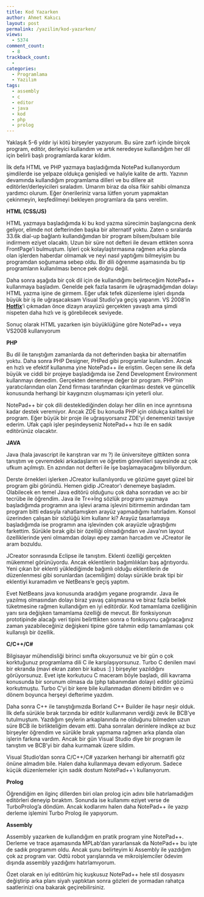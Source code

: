 ```yaml
---
title: Kod Yazarken
author: Ahmet Kakıcı
layout: post
permalink: /yazilim/kod-yazarken/
views:
  - 5374
comment_count:
  - 8
trackback_count:
  - 
categories:
  - Programlama
  - Yazılım
tags:
  - assembly
  - c
  - editor
  - java
  - kod
  - php
  - prolog
---
```

Yaklaşık 5-6 yıldır iyi kötü birşeyler yazıyorum. Bu süre zarfı içinde birçok program, editör, derleyici kullandım ve artık neredeyse kullandığım her dil için belirli başlı programlarda karar kıldım.

İlk defa HTML ve PHP yazmaya başladığımda NotePad kullanıyordum şimdilerde ise yelpaze oldukça genişledi ve haliyle kalite de arttı. Yazının devamında kullandığım programlama dilleri ve bu dillere ait editörler/derleyicileri sıraladım. Umarım biraz da olsa fikir sahibi olmanıza yardımcı olurum. Eğer önerileriniz varsa lütfen yorum yapmaktan çekinmeyin, keşfedilmeyi bekleyen programlara da şans verelim.

<!--more-->

**HTML (CSS/JS)**

HTML yazmaya başladığımda ki bu kod yazma sürecimin başlangıcına denk geliyor, elimde not defterinden başka bir alternatif yoktu. Zaten o sıralarda 33.6k dial-up bağlantı kullandığımdan bir program bilsem/bulsam bile indirmem eziyet olacaktı. Uzun bir süre not defteri ile devam ettikten sonra FrontPage&#8217;i bulmuştum. İşleri çok kolaylaştırmasına rağmen arka planda olan işlerden haberdar olmamak ve neyi nasıl yaptığımı bilmeyişim bu programdan soğumama sebep oldu. Bir dili öğrenme aşamasında bu tip programların kullanılması bence pek doğru değil.

Daha sonra aşağıda bir çok dil için de kullandığımı belirteceğim NotePad++ kullanmaya başladım. Genelde pek fazla tasarım ile uğraşmadığımdan dolayı HTML yazma işine de girmem. Eğer ufak tefek düzenleme işleri dışında büyük bir iş ile uğraşacaksam Visual Studio&#8217;ya geçiş yaparım. VS 2008&#8217;in **<a href="https://connect.microsoft.com/VisualStudio/Downloads/DownloadDetails.aspx?DownloadID=10826&wa=wsignin1.0" target="_blank">Hotfix</a>**&#8216;i çıkmadan önce dizayn arayüzü gerçekten yavaştı ama şimdi nispeten daha hızlı ve iş görebilecek seviyede.

Sonuç olarak HTML yazarken işin büyüklüğüne göre NotePad++ veya VS2008 kullanıyorum

**PHP**

Bu dil ile tanıştığım zamanlarda da not defterinden başka bir alternatifim yoktu. Daha sonra PHP Designer, PHPed gibi programlar kullandım. Ancak en hızlı ve efektif kullanıma yine NotePad++ ile eriştim. Geçen sene ilk defa büyük ve ciddi bir projeye başladığımda ise Zend Development Environment kullanmayı denedim. Gerçekten denemeye değer bir program. PHP&#8217;nin yaratıcılarından olan Zend firması tarafından çıkarılması destek ve güncellik konusunda herhangi bir kaygınızın oluşmaması için yeterli olur.

NotePad++ bir çok dili desteklediğinden dolayı her dilin en ince ayrıntısına kadar destek veremiyor. Ancak ZDE bu konuda PHP için oldukça kaliteli bir program. Eğer büyük bir proje ile uğraşıyorsanız ZDE&#8217;yi denemenizi tavsiye ederim. Ufak çaplı işler peşindeyseniz NotePad++ hızı ile en sadık editörünüz olacaktır.

**JAVA**

Java (hala javascript ile karıştıran var mı ?) ile üniversiteye gittikten sonra tanıştım ve çevremdeki arkadaşlarım ve öğretim görevlileri sayesinde az çok ufkum açılmıştı. En azından not defteri ile işe başlamayacağımı biliyordum.

Derste örnekleri işlerken JCreator kullanılıyordu ve gözüme gayet güzel bir program gibi göründü. Hemen gidip JCreator&#8217;ı denemeye başladım. Olabilecek en temel Java editörü olduğunu çok daha sonradan ve acı bir tecrübe ile öğrendim. Java ile Tr<->İng sözlük programı yazmaya başladığımda programın ana işlevi arama işlevini bitirmemin ardından tam program bitti edasıyla rahatlamışken arayüz yapmadığımı hatırladım. Konsol üzerinden çalışan bir sözlüğü kim kullanır ki? Arayüz tasarlamaya başladığımda ise programın ana işlevinden çok arayüzle uğraştığımı farkettim. Sürükle bırak gibi bir özelliği olmadığından ve Java&#8217;nın layout özelliklerinde yeni olmamdan dolayı epey zaman harcadım ve JCreator ile aram bozuldu.

JCreator sonrasında Eclipse ile tanıştım. Eklenti özelliği gerçekten mükemmel görünüyordu. Ancak eklentilerin bağımlılıkları baş ağrıtıyordu. Yeni çıkan bir eklenti yüklediğimde bağımlı olduğu eklentilerin de düzenlenmesi gibi sorunlardan (acemiliğim) dolayı sürükle bırak tipi bir eklentiyi kuramadım ve NetBeans&#8217;e geçiş yaptım.

Evet NetBeans java konusunda aradığım yegane programdır. Java ile yazılmış olmasından dolayı biraz yavaş çalışmasına ve biraz fazla bellek tüketmesine rağmen kullandığım en iyi editördür. Kod tamamlama özelliğinin yanı sıra değişken tamamlama özelliği de mevcut. Bir fonksiyonun prototipinde alacağı veri tipini belirttikten sonra o fonkisyonu çağıracağınız zaman yazabileceğiniz değişkeni tipine göre tahmin edip tamamlaması çok kullanışlı bir özellik.

**C/C++/C#**

Bilgisayar mühendisliği birinci sınıfta okuyorsunuz ve bir gün o çok korktuğunuz programlama dili C ile karşılaşıyorsunuz. Turbo C denilen mavi bir ekranda (mavi ekran zaten bir kabus :] ) birşeyler yazıldığını görüyorsunuz. Evet işte korkutucu C maceram böyle başladı, dili kavrama konusunda bir sorunum olmasa da (php tabanımdan dolayı) editör gözümü korkutmuştu. Turbo C&#8217;yi bir kere bile kullanmadan dönemi bitirdim ve o dönem boyunca herşeyi defterime yazdım.

Daha sonra C++ ile tanıştığımızda Borland C++ Builder ile haşır neşir olduk. İlk defa sürükle bırak tarzında bir editör kullanmanın verdiği zevk ile BCB&#8217;ye tutulmuştum. Yazdığım şeylerin arkaplanında ne olduğunu bilmeden uzun süre BCB ile birlikteliğim devam etti. Daha sonraları derinlere indikçe az buz birşeyler öğrendim ve sürükle bırak yapmama rağmen arka planda olan işlerin farkına vardım. Ancak bir gün Visual Studio diye bir program ile tanıştım ve BCB&#8217;yi bir daha kurmamak üzere sildim.

Visual Studio&#8217;dan sonra C/C++/C# yazarken herhangi bir alternatifi göz önüne almadım bile. Halen daha kullanmaya devam ediyorum. Sadece küçük düzenlemeler için sadık dostum NotePad++&#8217;ı kullanıyorum.

**Prolog**

Öğrendiğim en ilginç dillerden biri olan prolog için adını bile hatırlamadığım editörleri deneyip bıraktım. Sonunda ise kullanımı eziyet verse de TurboProlog&#8217;a döndüm. Ancak kodlarımı halen daha NotePad++ ile yazıp derleme işlemini Turbo Prolog ile yapıyorum.

**Assembly**

Assembly yazarken de kullandığım en pratik program yine NotePad++. Derleme ve trace aşamasında MPLab&#8217;dan yararlansak da NotePad++ bu işte de sadık programım oldu. Ancak şunu belirteyim ki Assembly ile yazdığım çok az program var. Odtü robot yarışlarında ve mikroişlemciler ödevim dışında assembly yazdığımı hatırlamıyorum.

Özet olarak en iyi editörüm hiç kuşkusuz NotePad++ hele stil dosyasını değiştirip arka planı siyah yaptıktan sonra gözleri de yormadan rahatça saatlerinizi ona bakarak geçirebilirsiniz.